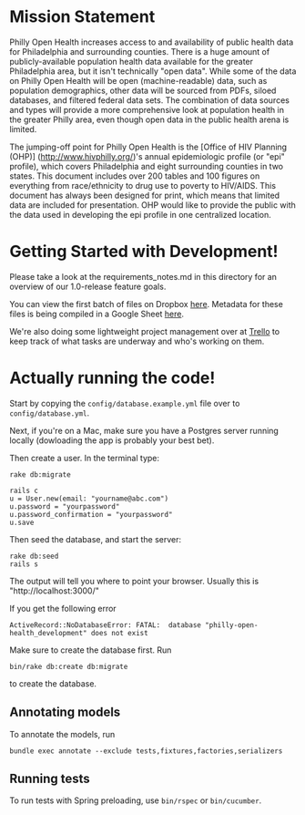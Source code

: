 Mission Statement
=============
Philly Open Health increases access to and availability of public health data for Philadelphia and surrounding counties. There is a huge amount of publicly-available population health data available for the greater Philadelphia area, but it isn't technically "open data". While some of the data on Philly Open Health will be open (machine-readable) data, such as population demographics, other data will be sourced from PDFs, siloed databases, and filtered federal data sets. The combination of data sources and types will provide a more comprehensive look at population health in the greater Philly area, even though open data in the public health arena is limited.

The jumping-off point for Philly Open Health is the [Office of HIV Planning (OHP)] (http://www.hivphilly.org/)'s annual epidemiologic profile (or "epi" profile), which covers Philadelphia and eight surrounding counties in two states. This document includes over 200 tables and 100 figures on everything from race/ethnicity to drug use to poverty to HIV/AIDS. This document has always been designed for print, which means that limited data are included for presentation. OHP would like to provide the public with the data used in developing the epi profile in one centralized location.

Getting Started with Development!
======

Please take a look at the requirements_notes.md in this directory for an overview of our 1.0-release feature goals.

You can view the first batch of files on Dropbox [here](http://bit.ly/1KzEXOs). Metadata for these files is being compiled in a Google Sheet [here](https://docs.google.com/spreadsheets/d/1Npc4yPKKp8UGPvtqGuFqbpsZq5eMMKH2zyyceeKO2wA/edit?usp=sharing).

We're also doing some lightweight project management over at [Trello](https://trello.com/b/3MAHwl26/project-management) to keep track of what tasks are underway and who's working on them.


Actually running the code!
=======

Start by copying the `config/database.example.yml` file over to `config/database.yml`.

Next, if you're on a Mac, make sure you have a Postgres server running locally (dowloading the app is probably your best bet).

Then create a user. In the terminal type:

```
rake db:migrate

rails c
u = User.new(email: "yourname@abc.com")
u.password = "yourpassword"
u.password_confirmation = "yourpassword"
u.save
```

Then seed the database, and start the server:

```
rake db:seed
rails s
```

The output will tell you where to point your browser. Usually this is "http://localhost:3000/"

If you get the following error

```
ActiveRecord::NoDatabaseError: FATAL:  database "philly-open-health_development" does not exist
```

Make sure to create the database first. Run

```
bin/rake db:create db:migrate
```

to create the database.

## Annotating models ##

To annotate the models, run

```
bundle exec annotate --exclude tests,fixtures,factories,serializers
```

## Running tests ##

To run tests with Spring preloading, use `bin/rspec` or
`bin/cucumber`.
